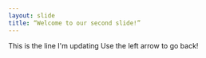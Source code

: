 ```yaml
---
layout: slide
title: “Welcome to our second slide!”
---
```

This is the line I'm updating
Use the left arrow to go back!
